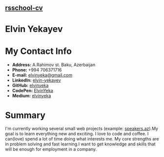 ## [rsschool-cv](rsccool-cv)

# Elvin Yekayev

# My Contact Info

* **Address:** A.Rahimov st. Baku, Azerbaijan
* **Phone:** +994 706371716
* **E-mail:** [elvinyeka@gmail.com](elvinyeka@gmail.com)
* **LinkedIn:** [elvin-yekayev](https://www.linkedin.com/in/elvin-yekayev/)
* **GitHub:** [elvinyeka](https://github.com/elvinyeka)
* **CodePen:** [ElvinYeka](https://codepen.io/ElvinYeka)
* **Medium:** [elvinyeka](https://elvinyeka.medium.com/)


# Summary

I'm currently working several small web projects (example: [speakers.az](http://speakers.az/)).My goal is to learn everything new and exciting. I love to code and coffee. I can(love) spend a lot of time doing what interests me. My core strengths  are in problem solving and fast learning.I want to get knowledge and skills that will be enough for employment in a company. 